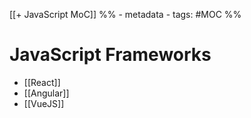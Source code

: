[[+ JavaScript MoC]]
%% - metadata
	- tags:  #MOC %%

# JavaScript Frameworks

- [[React]]
- [[Angular]]
- [[VueJS]]